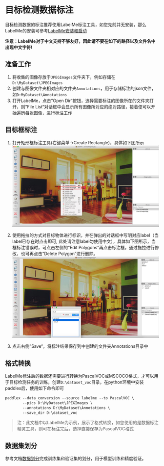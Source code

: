 # 目标检测数据标注

目标检测数据的标注推荐使用LabelMe标注工具，如您先前并无安装，那么LabelMe的安装可参考[LabelMe安装和启动](labelme.md)

**注意：LabelMe对于中文支持不够友好，因此请不要在如下的路径以及文件名中出现中文字符!**

## 准备工作  

1. 将收集的图像存放于`JPEGImages`文件夹下，例如存储在`D:\MyDataset\JPEGImages`
2. 创建与图像文件夹相对应的文件夹`Annotations`，用于存储标注的json文件，如`D:MyDataset\Annotations`
3. 打开LabelMe，点击”Open Dir“按钮，选择需要标注的图像所在的文件夹打开，则”File List“对话框中会显示所有图像所对应的绝对路径，接着便可以开始遍历每张图像，进行标注工作  

## 目标框标注  

1. 打开矩形框标注工具(右键菜单->Create Rectangle)，具体如下图所示  
![](./pics/detection1.png)

2. 使用拖拉的方式对目标物体进行标识，并在弹出的对话框中写明对应label（当label已存在时点击即可, 此处请注意label勿使用中文），具体如下图所示，当框标注错误时，可点击左侧的“Edit Polygons”再点击标注框，通过拖拉进行修改，也可再点击“Delete Polygon”进行删除。  
![](./pics/detection3.png)

3. 点击右侧”Save“，将标注结果保存到中创建的文件夹Annotations目录中

## 格式转换

LabelMe标注后的数据还需要进行转换为PascalVOC或MSCOCO格式，才可以用于目标检测任务的训练，创建`D:\dataset_voc`目录，在python环境中安装paddlex后，使用如下命令即可
```commandline
paddlex --data_conversion --source labelme --to PascalVOC \
        --pics D:\MyDataset\JPEGImages \
        --annotations D:\MyDataset\Annotations \
        --save_dir D:\dataset_voc
```

> 注：此文档中以LabelMe为示例，展示了格式转换，如您使用的是数据标注精灵工具，则可在标注完后，选择直接保存为PascalVOC格式

## 数据集划分

参考文档[数据划分](../split.md)完成训练集和验证集的划分，用于模型训练和精度验证。
